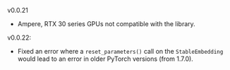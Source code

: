 v0.0.21
- Ampere, RTX 30 series GPUs not compatible with the library.

v0.0.22:

- Fixed an error where a `reset_parameters()` call on the `StableEmbedding` would lead to an error in older PyTorch versions (from 1.7.0).
